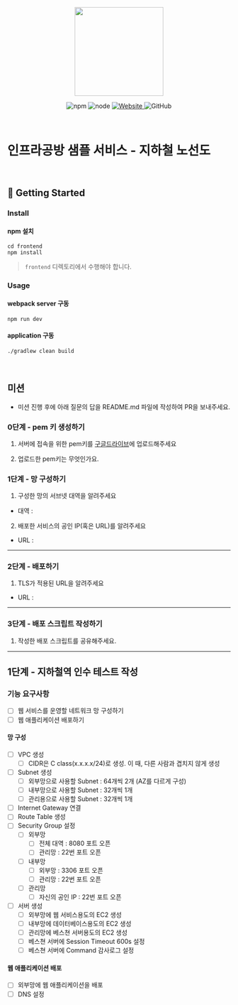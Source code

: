 <p align="center">
    <img width="200px;" src="https://raw.githubusercontent.com/woowacourse/atdd-subway-admin-frontend/master/images/main_logo.png"/>
</p>
<p align="center">
  <img alt="npm" src="https://img.shields.io/badge/npm-%3E%3D%205.5.0-blue">
  <img alt="node" src="https://img.shields.io/badge/node-%3E%3D%209.3.0-blue">
  <a href="https://edu.nextstep.camp/c/R89PYi5H" alt="nextstep atdd">
    <img alt="Website" src="https://img.shields.io/website?url=https%3A%2F%2Fedu.nextstep.camp%2Fc%2FR89PYi5H">
  </a>
  <img alt="GitHub" src="https://img.shields.io/github/license/next-step/atdd-subway-service">
</p>

<br>

# 인프라공방 샘플 서비스 - 지하철 노선도

<br>

## 🚀 Getting Started

### Install
#### npm 설치
```
cd frontend
npm install
```
> `frontend` 디렉토리에서 수행해야 합니다.

### Usage
#### webpack server 구동
```
npm run dev
```
#### application 구동
```
./gradlew clean build
```
<br>

## 미션

* 미션 진행 후에 아래 질문의 답을 README.md 파일에 작성하여 PR을 보내주세요.

### 0단계 - pem 키 생성하기

1. 서버에 접속을 위한 pem키를 [구글드라이브](https://drive.google.com/drive/folders/1dZiCUwNeH1LMglp8dyTqqsL1b2yBnzd1?usp=sharing)에 업로드해주세요

2. 업로드한 pem키는 무엇인가요.

### 1단계 - 망 구성하기
1. 구성한 망의 서브넷 대역을 알려주세요
- 대역 : 

2. 배포한 서비스의 공인 IP(혹은 URL)를 알려주세요

- URL : 



---

### 2단계 - 배포하기
1. TLS가 적용된 URL을 알려주세요

- URL : 

---

### 3단계 - 배포 스크립트 작성하기

1. 작성한 배포 스크립트를 공유해주세요.


---
## 1단계 - 지하철역 인수 테스트 작성
### 기능 요구사항
- [ ] 웹 서비스를 운영할 네트워크 망 구성하기
- [ ] 웹 애플리케이션 배포하기

#### 망 구성
- [ ] VPC 생성
  - [ ] CIDR은 C class(x.x.x.x/24)로 생성. 이 때, 다른 사람과 겹치지 않게 생성
- [ ] Subnet 생성
  - [ ] 외부망으로 사용할 Subnet : 64개씩 2개 (AZ를 다르게 구성)
  - [ ] 내부망으로 사용할 Subnet : 32개씩 1개
  - [ ] 관리용으로 사용할 Subnet : 32개씩 1개
- [ ] Internet Gateway 연결
- [ ] Route Table 생성
- [ ] Security Group 설정
  - [ ] 외부망
    - [ ] 전체 대역 : 8080 포트 오픈
    - [ ] 관리망 : 22번 포트 오픈
  - [ ] 내부망
    - [ ] 외부망 : 3306 포트 오픈
    - [ ] 관리망 : 22번 포트 오픈
  - [ ] 관리망
    - [ ] 자신의 공인 IP : 22번 포트 오픈
- [ ] 서버 생성
  - [ ] 외부망에 웹 서비스용도의 EC2 생성
  - [ ] 내부망에 데이터베이스용도의 EC2 생성
  - [ ] 관리망에 베스쳔 서버용도의 EC2 생성
  - [ ] 베스쳔 서버에 Session Timeout 600s 설정
  - [ ] 베스쳔 서버에 Command 감사로그 설정

#### 웹 애플리케이션 배포
- [ ] 외부망에 웹 애플리케이션을 배포
- [ ] DNS 설정
